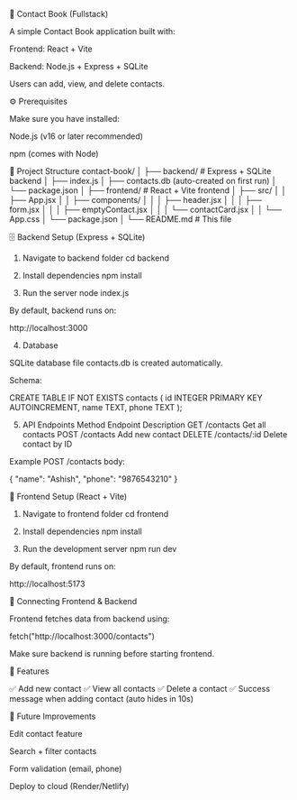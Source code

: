 📖 Contact Book (Fullstack)

A simple Contact Book application built with:

Frontend: React + Vite

Backend: Node.js + Express + SQLite

Users can add, view, and delete contacts.

⚙️ Prerequisites

Make sure you have installed:

Node.js
 (v16 or later recommended)

npm
 (comes with Node)

📂 Project Structure
contact-book/
│
├── backend/        # Express + SQLite backend
│   ├── index.js
│   ├── contacts.db (auto-created on first run)
│   └── package.json
│
├── frontend/       # React + Vite frontend
│   ├── src/
│   │   ├── App.jsx
│   │   ├── components/
│   │   │   ├── header.jsx
│   │   │   ├── form.jsx
│   │   │   ├── emptyContact.jsx
│   │   │   └── contactCard.jsx
│   │   └── App.css
│   └── package.json
│
└── README.md       # This file

🗄️ Backend Setup (Express + SQLite)
1. Navigate to backend folder
cd backend

2. Install dependencies
npm install

3. Run the server
node index.js


By default, backend runs on:

http://localhost:3000

4. Database

SQLite database file contacts.db is created automatically.

Schema:

CREATE TABLE IF NOT EXISTS contacts (
  id INTEGER PRIMARY KEY AUTOINCREMENT,
  name TEXT,
  phone TEXT
);

5. API Endpoints
Method	Endpoint	Description
GET	/contacts	Get all contacts
POST	/contacts	Add new contact
DELETE	/contacts/:id	Delete contact by ID

Example POST /contacts body:

{ "name": "Ashish", "phone": "9876543210" }

🎨 Frontend Setup (React + Vite)
1. Navigate to frontend folder
cd frontend

2. Install dependencies
npm install

3. Run the development server
npm run dev


By default, frontend runs on:

http://localhost:5173

🔗 Connecting Frontend & Backend

Frontend fetches data from backend using:

fetch("http://localhost:3000/contacts")


Make sure backend is running before starting frontend.

📌 Features

✅ Add new contact
✅ View all contacts
✅ Delete a contact
✅ Success message when adding contact (auto hides in 10s)

🚀 Future Improvements

Edit contact feature

Search + filter contacts

Form validation (email, phone)

Deploy to cloud (Render/Netlify)
